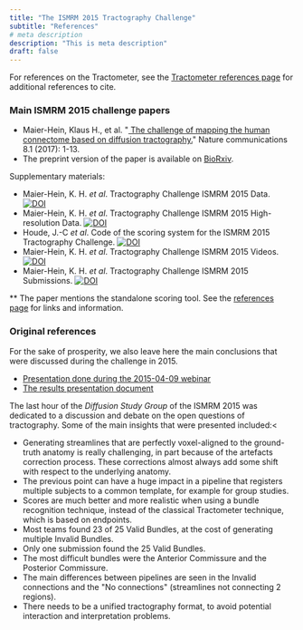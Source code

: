 ```yaml
---
title: "The ISMRM 2015 Tractography Challenge"
subtitle: "References"
# meta description
description: "This is meta description"
draft: false
---
```



For references on the Tractometer, see the <a href="/original_fibercup/references">Tractometer references page</a> for additional
references to cite.

### Main ISMRM 2015 challenge papers

<ul>
    <li> Maier-Hein, Klaus H., et al. "<a href="https://www.nature.com/articles/s41467-017-01285-x?report=reader" target="_blank">
      The challenge of mapping the human connectome based on diffusion tractography.</a>" Nature communications 8.1 (2017): 1-13.</li>
    <li> The preprint version of the paper is available on <a href="http://www.biorxiv.org/content/early/2016/11/21/084137" target="_blank">BioRxiv</a>.</li>
</ul>

Supplementary materials:

<ul>
    <li> Maier-Hein, K. H. <i>et al</i>. Tractography Challenge ISMRM 2015 Data.
      <a href="https://doi.org/10.5281/zenodo.572345"><img src="https://zenodo.org/badge/DOI/10.5281/zenodo.572345.svg" alt="DOI"></a></li>
    <li> Maier-Hein, K. H. <i>et al</i>. Tractography Challenge ISMRM 2015 High-resolution Data.
      <a href="https://doi.org/10.5281/zenodo.579933"><img src="https://zenodo.org/badge/DOI/10.5281/zenodo.579933.svg" alt="DOI"></a></li>
    <li> Houde, J.-C <i>et al</i>. Code of the scoring system for the ISMRM 2015 Tractography Challenge.
      <a href="https://doi.org/10.5281/zenodo.810130"><img src="https://zenodo.org/badge/DOI/10.5281/zenodo.810130.svg" alt="DOI"></a></li>
    <li> Maier-Hein, K. H. <i>et al</i>. Tractography Challenge ISMRM 2015 Videos.
      <a href="https://doi.org/10.5281/zenodo.580067"><img src="https://zenodo.org/badge/DOI/10.5281/zenodo.580067.svg" alt="DOI"></a></li>
    <li> Maier-Hein, K. H. <i>et al</i>. Tractography Challenge ISMRM 2015 Submissions.
      <a href="https://doi.org/10.5281/zenodo.840086"><img src="https://zenodo.org/badge/DOI/10.5281/zenodo.840086.svg" alt="DOI"></a></li>
</ul>


** The paper mentions the standalone scoring tool. See the <a href="/references">references page</a> for links
  and information.

### Original references

For the sake of prosperity, we also leave here the main conclusions that were discussed during the challenge in 2015.

<ul>
    <li><a href="{% static 'papers/challenge_webinar_presentation.pdf' %}">Presentation done during the 2015-04-09 webinar</a></li>
    <li><a href="{{ DOWNLOAD_URL }}downloads/ismrm_presentation/Challenge_ResultTractometer_updated_for_pdf_generation.pdf">
  The results presentation document</a> </li>
</ul>

The last hour of the <i>Diffusion Study Group</i> of the ISMRM 2015 was dedicated to a discussion and debate on the open questions of tractography. Some of the main insights that were presented included:<

<ul>
    <li> Generating streamlines that are perfectly voxel-aligned to the ground-truth anatomy is really challenging, in part because of the artefacts correction process. These corrections almost always add some shift with respect to the underlying anatomy.  </li>
    <li> The previous point can have a huge impact in a pipeline that registers multiple subjects to a common template, for example for group studies. </li>
    <li> Scores are much better and more realistic when using a bundle recognition technique, instead of the classical Tractometer technique, which is based on endpoints. </li>
    <li> Most teams found 23 of 25 Valid Bundles, at the cost of generating multiple Invalid Bundles.  </li>
    <li> Only one submission found the 25 Valid Bundles. </li>
    <li> The most difficult bundles were the Anterior Commissure and the Posterior Commissure. </li>
    <li> The main differences between pipelines are seen in the Invalid connections and the "No connections" (streamlines not connecting 2 regions).  </li>
    <li> There needs to be a unified tractography format, to avoid potential interaction and interpretation problems. </li>
  </ul>
